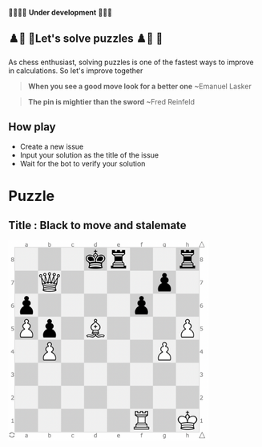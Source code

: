 🚧🚧🚧🚧 **Under development** 🚧🚧🚧
## ♟️🐴 👑Let's solve puzzles ♟️🐴 👑
As chess enthusiast, solving puzzles is one of the fastest ways to improve in calculations. 
So let's improve together 

  > **When you see a good move look for a better one** ~Emanuel Lasker

  > **The pin is mightier than the sword**  ~Fred Reinfeld
## How play
 - Create a new issue 
 - Input your solution as the title of the issue
 - Wait for the bot to verify your solution
# Puzzle
## Title : Black to move and stalemate 

<img src="https://github.com/bradley-Amuj/bradley-Amuj/blob/main/defaultImage.png" alt="current_puzzle" width="400"/>



